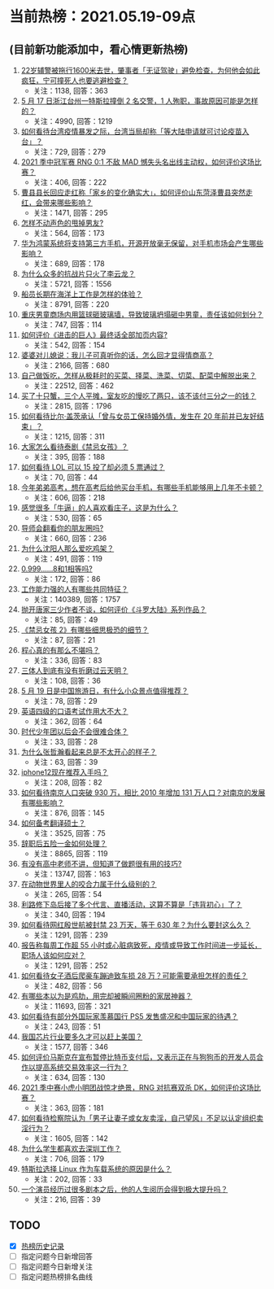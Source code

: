 # 当前热榜：2021.05.19-09点
## (目前新功能添加中，看心情更新热榜)
1. [22岁辅警被拖行1600米去世，肇事者「无证驾驶」避免检查，为何他会如此疯狂，宁可撞死人也要逃避检查？](https://www.zhihu.com/question/460135941)
    * 关注：1138, 回答：363
2. [5 月 17 日浙江台州一特斯拉撞倒 2 名交警，1 人殉职，事故原因可能是怎样的？](https://www.zhihu.com/question/460003832)
    * 关注：4990, 回答：1219
3. [如何看待台湾疫情暴发之际，台湾当局却称「等大陆申请就可讨论疫苗入台」？](https://www.zhihu.com/question/460171280)
    * 关注：729, 回答：279
4. [2021 季中冠军赛 RNG 0:1 不敌 MAD 憾失头名出线主动权，如何评价这场比赛？](https://www.zhihu.com/question/460195556)
    * 关注：406, 回答：222
5. [曹县县长回应走红称「家乡的变化确实大」，如何评价山东菏泽曹县突然走红，会带来哪些影响？](https://www.zhihu.com/question/460089541)
    * 关注：1471, 回答：295
6. [怎样不动声色的甩掉男友?](https://www.zhihu.com/question/325314779)
    * 关注：564, 回答：173
7. [华为鸿蒙系统将支持第三方手机，开源开放毫无保留，对手机市场会产生哪些影响？](https://www.zhihu.com/question/460090403)
    * 关注：689, 回答：178
8. [为什么众多的抗战片只火了李云龙？](https://www.zhihu.com/question/268674369)
    * 关注：5721, 回答：1556
9. [船员长期在海洋上工作是怎样的体验？](https://www.zhihu.com/question/29298020)
    * 关注：8791, 回答：220
10. [重庆男童商场内用篮球砸玻璃墙，导致玻璃坍塌砸中男童，责任该如何划分？](https://www.zhihu.com/question/459951061)
    * 关注：747, 回答：114
11. [如何评价《进击的巨人》最终话全部加页内容?](https://www.zhihu.com/question/460186596)
    * 关注：542, 回答：154
12. [婆婆对儿媳说：我儿子可真听你的话，怎么回才显得情商高？](https://www.zhihu.com/question/431787513)
    * 关注：2166, 回答：680
13. [自己做饭吃，怎样从极耗时的买菜、择菜、洗菜、切菜、配菜中解脱出来？](https://www.zhihu.com/question/22903687)
    * 关注：22512, 回答：462
14. [买了十只蟹，三个人平摊，室友吃的慢吃了两只，该不该付三分之一的钱？](https://www.zhihu.com/question/455193507)
    * 关注：2815, 回答：1796
15. [如何看待比尔·盖茨承认「曾与女员工保持婚外情，发生在 20 年前并已友好结束」？](https://www.zhihu.com/question/460064207)
    * 关注：1215, 回答：311
16. [大家怎么看待泰剧《禁忌女孩》？](https://www.zhihu.com/question/338714765)
    * 关注：395, 回答：188
17. [如何看待 LOL 可以 15 投了却必须 5 票通过？](https://www.zhihu.com/question/460061128)
    * 关注：70, 回答：44
18. [今年弟弟高考，想在高考后给他买台手机，有哪些手机能够用上几年不卡顿？](https://www.zhihu.com/question/459230225)
    * 关注：606, 回答：218
19. [感觉很多「牛逼」的人喜欢看庄子，这是为什么？](https://www.zhihu.com/question/31811556)
    * 关注：530, 回答：65
20. [导师会翻看你的朋友圈吗?](https://www.zhihu.com/question/377742704)
    * 关注：660, 回答：236
21. [为什么沈阳人那么爱吃鸡架？](https://www.zhihu.com/question/21313944)
    * 关注：491, 回答：119
22. [0.999......8和1相等吗?](https://www.zhihu.com/question/459883219)
    * 关注：172, 回答：86
23. [工作能力强的人有哪些共同特征？](https://www.zhihu.com/question/28880482)
    * 关注：140389, 回答：1757
24. [抛开唐家三少作者不谈，如何评价《斗罗大陆》系列作品？](https://www.zhihu.com/question/458675311)
    * 关注：85, 回答：49
25. [《禁忌女孩 2》有哪些细思极恐的细节？](https://www.zhihu.com/question/458343322)
    * 关注：87, 回答：21
26. [程心真的有那么不堪吗？](https://www.zhihu.com/question/418036982)
    * 关注：336, 回答：83
27. [三体人到底有没有折磨过云天明？](https://www.zhihu.com/question/459076670)
    * 关注：108, 回答：36
28. [5 月 19 日是中国旅游日，有什么小众景点值得推荐？](https://www.zhihu.com/question/459885875)
    * 关注：78, 回答：29
29. [英语四级的口语考试作用大不大？](https://www.zhihu.com/question/28448815)
    * 关注：362, 回答：64
30. [时代少年团以后会不会很难合体？](https://www.zhihu.com/question/456289776)
    * 关注：33, 回答：28
31. [为什么张哲瀚看起来总是不太开心的样子？](https://www.zhihu.com/question/458237008)
    * 关注：63, 回答：39
32. [iphone12现在推荐入手吗？](https://www.zhihu.com/question/444574639)
    * 关注：208, 回答：82
33. [如何看待南京人口突破 930 万，相比 2010 年增加 131 万人口？对南京的发展有哪些影响？](https://www.zhihu.com/question/460073729)
    * 关注：876, 回答：145
34. [如何备考翻译硕士？](https://www.zhihu.com/question/29702896)
    * 关注：3525, 回答：75
35. [辞职后五险一金如何处理？](https://www.zhihu.com/question/54840341)
    * 关注：8865, 回答：119
36. [有没有高中老师不讲，但知道了做题很有用的技巧?](https://www.zhihu.com/question/388419751)
    * 关注：13747, 回答：163
37. [在动物世界里人的咬合力属于什么级别的？](https://www.zhihu.com/question/459408371)
    * 关注：265, 回答：54
38. [利路修下岛后接了多个代言、直播活动，这算不算是「违背初心」了？](https://www.zhihu.com/question/460088683)
    * 关注：340, 回答：194
39. [如何看待网红殷世航被封禁 23 万天，等于 630 年？为什么要封这么久？](https://www.zhihu.com/question/459925437)
    * 关注：1291, 回答：239
40. [报告称每周工作超 55 小时或心脏病致死，疫情或导致工作时间进一步延长，职场人该如何应对？](https://www.zhihu.com/question/460063511)
    * 关注：1291, 回答：252
41. [如何看待女子酒后爬豪车蹦迪致车损 28 万？可能需要承担怎样的责任？](https://www.zhihu.com/question/459759486)
    * 关注：482, 回答：56
42. [有哪些本以为是鸡肋，用完却被瞬间圈粉的家居神器？](https://www.zhihu.com/question/359026960)
    * 关注：11693, 回答：321
43. [如何看待有部分外国玩家羡慕国行 PS5 发售盛况和中国玩家的待遇？](https://www.zhihu.com/question/459685754)
    * 关注：243, 回答：51
44. [我国芯片行业要多久才可以赶上美国？](https://www.zhihu.com/question/403452621)
    * 关注：1577, 回答：346
45. [如何评价马斯克在宣布暂停比特币支付后，又表示正在与狗狗币的开发人员合作以提高系统交易效率这一行为？](https://www.zhihu.com/question/459406032)
    * 关注：634, 回答：130
46. [2021 季中赛小虎小明团战惊才绝景，RNG 对抗赛双杀 DK，如何评价这场比赛？](https://www.zhihu.com/question/460167203)
    * 关注：363, 回答：181
47. [如何看待检察院认为「男子让妻子或女友卖淫，自己望风」不足以认定组织卖淫行为？](https://www.zhihu.com/question/459692463)
    * 关注：1605, 回答：142
48. [为什么学生都喜欢去深圳工作？](https://www.zhihu.com/question/442868905)
    * 关注：706, 回答：179
49. [特斯拉选择 Linux 作为车载系统的原因是什么？](https://www.zhihu.com/question/455892933)
    * 关注：202, 回答：33
50. [一个演员经历过很多剧本之后，他的人生阅历会得到极大提升吗？](https://www.zhihu.com/question/455251862)
    * 关注：216, 回答：39
## TODO
* [x] [热榜历史记录](hot_history/AllHot.md)
* [ ] 指定问题今日新增回答
* [ ] 指定问题今日新增关注
* [ ] 指定问题热榜排名曲线

